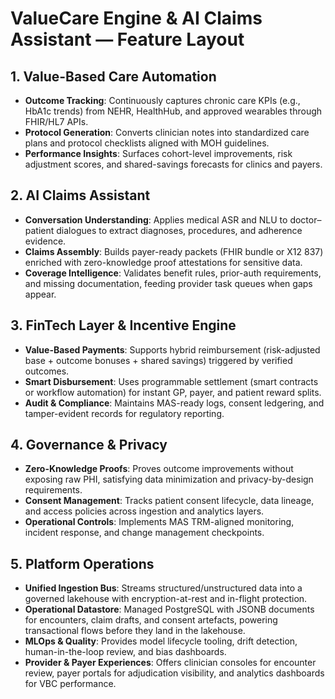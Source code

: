 # ValueCare Engine & AI Claims Assistant — Feature Layout

## 1. Value-Based Care Automation
- **Outcome Tracking**: Continuously captures chronic care KPIs (e.g., HbA1c trends) from NEHR, HealthHub, and approved wearables through FHIR/HL7 APIs.
- **Protocol Generation**: Converts clinician notes into standardized care plans and protocol checklists aligned with MOH guidelines.
- **Performance Insights**: Surfaces cohort-level improvements, risk adjustment scores, and shared-savings forecasts for clinics and payers.

## 2. AI Claims Assistant
- **Conversation Understanding**: Applies medical ASR and NLU to doctor–patient dialogues to extract diagnoses, procedures, and adherence evidence.
- **Claims Assembly**: Builds payer-ready packets (FHIR bundle or X12 837) enriched with zero-knowledge proof attestations for sensitive data.
- **Coverage Intelligence**: Validates benefit rules, prior-auth requirements, and missing documentation, feeding provider task queues when gaps appear.

## 3. FinTech Layer & Incentive Engine
- **Value-Based Payments**: Supports hybrid reimbursement (risk-adjusted base + outcome bonuses + shared savings) triggered by verified outcomes.
- **Smart Disbursement**: Uses programmable settlement (smart contracts or workflow automation) for instant GP, payer, and patient reward splits.
- **Audit & Compliance**: Maintains MAS-ready logs, consent ledgering, and tamper-evident records for regulatory reporting.

## 4. Governance & Privacy
- **Zero-Knowledge Proofs**: Proves outcome improvements without exposing raw PHI, satisfying data minimization and privacy-by-design requirements.
- **Consent Management**: Tracks patient consent lifecycle, data lineage, and access policies across ingestion and analytics layers.
- **Operational Controls**: Implements MAS TRM-aligned monitoring, incident response, and change management checkpoints.

## 5. Platform Operations
- **Unified Ingestion Bus**: Streams structured/unstructured data into a governed lakehouse with encryption-at-rest and in-flight protection.
- **Operational Datastore**: Managed PostgreSQL with JSONB documents for encounters, claim drafts, and consent artefacts, powering transactional flows before they land in the lakehouse.
- **MLOps & Quality**: Provides model lifecycle tooling, drift detection, human-in-the-loop review, and bias dashboards.
- **Provider & Payer Experiences**: Offers clinician consoles for encounter review, payer portals for adjudication visibility, and analytics dashboards for VBC performance.
